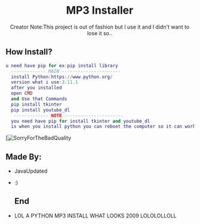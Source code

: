 <h1 align="center">MP3 Installer</h1>
<p align="center">Creator Note:This project is out of fashion but I use it and I didn't want to lose it so..</p>
<p align="center">
  
## How Install?
```lua
u need have pip for ex:pip install library
  ------------- MAIN ----------------------
  install Python:https://www.python.org/
  version what i use:3.11.1
  after you installed
  open CMD
  and Use that Commands
  pip install tkinter
  pip install youtube_dl
   ------------- NOTE ----------------------
  you need have pip for install tkinter and youtube_dl
  is when you install python you can reboot the computer so it can work better
```
  
[![SorryForTheBadQuality](https://i.imgur.com/5Cj4RcK.png)
  
  ## Made By:
- JavaUpdated
- :)
  
  ## End
- LOL A PYTHON MP3 INSTALL WHAT LOOKS 2009 LOLOLOLLOLL
